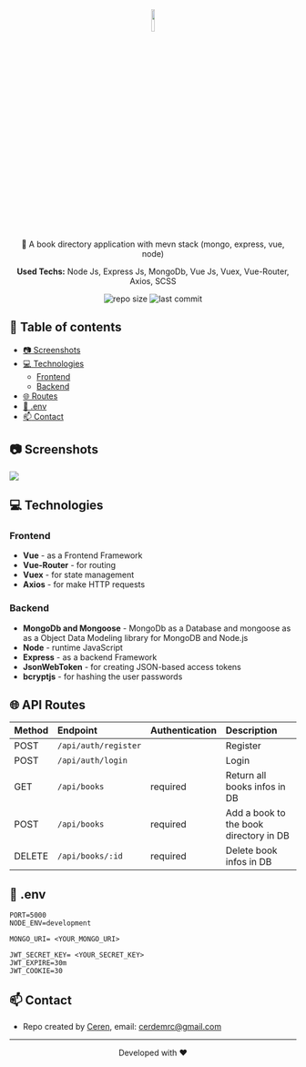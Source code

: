 <div align="center">
  
  <img src="https://media.giphy.com/media/QssGEmpkyEOhBCb7e1/giphy.gif" width="10%"> 
  <p>📢 A book directory application with mevn stack (mongo, express, vue, node) </p>
  <p><strong>Used Techs:</strong> Node Js, Express Js, MongoDb, Vue Js, Vuex, Vue-Router, Axios, SCSS</p>
  
  ![repo size](https://img.shields.io/github/repo-size/cerdemrc/mevn-book-directory?style=plastic)
  ![last commit](https://img.shields.io/github/last-commit/cerdemrc/mevn-book-directory?style=plastic)
</div>

## :page_facing_up: Table of contents
  * [:camera: Screenshots](#camera-screenshots)
  * [:computer: Technologies](#computer-technologies)
    * [Frontend](#frontend)
    * [Backend](#backend)
  * [:globe_with_meridians: Routes](#globe_with_meridians-routes)
  * [:pushpin: .env](#pushpin-env)
  * [:mailbox: Contact](#mailbox-contact)

## :camera: Screenshots

<img src="https://user-images.githubusercontent.com/40372039/138366037-d4ea25cd-c95b-4033-b0a0-aeaf3ed5813c.png">

## :computer: Technologies

### Frontend
- <strong>Vue</strong> - as a Frontend Framework
- <strong>Vue-Router</strong> - for routing
- <strong>Vuex</strong> - for state management
- <strong>Axios</strong> - for make HTTP requests
### Backend
- <strong>MongoDb and Mongoose</strong> - MongoDb as a Database and mongoose as as a Object Data Modeling library for MongoDB and Node.js
- <strong>Node</strong> - runtime JavaScript
- <strong>Express</strong> - as a backend Framework
- <strong>JsonWebToken</strong> - for creating JSON-based access tokens
- <strong>bcryptjs</strong> - for hashing the user passwords

## :globe_with_meridians: API Routes

| Method | Endpoint | Authentication | Description |
| :-------- | :------- | :---------- |:----------- |
| POST      | `/api/auth/register` |  | Register |
| POST      | `/api/auth/login` |  | Login |
| GET      | `/api/books` | required  | Return all books infos in DB  |
| POST      | `/api/books` | required  | Add a book to the book directory in DB  |
| DELETE      | `/api/books/:id` | required |Delete book infos in DB  |

## :pushpin: .env

```
PORT=5000
NODE_ENV=development

MONGO_URI= <YOUR_MONGO_URI>

JWT_SECRET_KEY= <YOUR_SECRET_KEY>
JWT_EXPIRE=30m
JWT_COOKIE=30
```

## :mailbox: Contact

* Repo created by [Ceren](https://github.com/cerdemrc), email: cerdemrc@gmail.com
<hr/>
<p align="center">
Developed with ❤️
</p>
